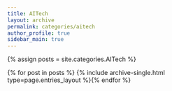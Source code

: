 ```yaml
---
title: AITech
layout: archive
permalink: categories/aitech
author_profile: true
sidebar_main: true
---
```




{% assign posts = site.categories.AITech %}

{% for post in posts %} {% include archive-single.html type=page.entries_layout %}{% endfor %}
